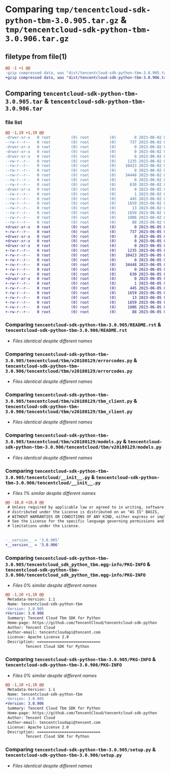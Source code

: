 # Comparing `tmp/tencentcloud-sdk-python-tbm-3.0.905.tar.gz` & `tmp/tencentcloud-sdk-python-tbm-3.0.906.tar.gz`

## filetype from file(1)

```diff
@@ -1 +1 @@
-gzip compressed data, was "dist/tencentcloud-sdk-python-tbm-3.0.905.tar", last modified: Fri Jun  2 00:39:19 2023, max compression
+gzip compressed data, was "dist/tencentcloud-sdk-python-tbm-3.0.906.tar", last modified: Mon Jun  5 00:42:33 2023, max compression
```

## Comparing `tencentcloud-sdk-python-tbm-3.0.905.tar` & `tencentcloud-sdk-python-tbm-3.0.906.tar`

### file list

```diff
@@ -1,19 +1,19 @@
-drwxr-xr-x   0 root         (0) root         (0)        0 2023-06-02 00:39:19.000000 tencentcloud-sdk-python-tbm-3.0.905/
--rw-r--r--   0 root         (0) root         (0)      737 2023-06-02 00:39:19.000000 tencentcloud-sdk-python-tbm-3.0.905/README.rst
-drwxr-xr-x   0 root         (0) root         (0)        0 2023-06-02 00:39:19.000000 tencentcloud-sdk-python-tbm-3.0.905/tencentcloud/
-drwxr-xr-x   0 root         (0) root         (0)        0 2023-06-02 00:39:19.000000 tencentcloud-sdk-python-tbm-3.0.905/tencentcloud/tbm/
-drwxr-xr-x   0 root         (0) root         (0)        0 2023-06-02 00:39:19.000000 tencentcloud-sdk-python-tbm-3.0.905/tencentcloud/tbm/v20180129/
--rw-r--r--   0 root         (0) root         (0)     1235 2023-06-02 00:39:19.000000 tencentcloud-sdk-python-tbm-3.0.905/tencentcloud/tbm/v20180129/errorcodes.py
--rw-r--r--   0 root         (0) root         (0)    10423 2023-06-02 00:39:19.000000 tencentcloud-sdk-python-tbm-3.0.905/tencentcloud/tbm/v20180129/tbm_client.py
--rw-r--r--   0 root         (0) root         (0)        0 2023-06-02 00:39:19.000000 tencentcloud-sdk-python-tbm-3.0.905/tencentcloud/tbm/v20180129/__init__.py
--rw-r--r--   0 root         (0) root         (0)    34448 2023-06-02 00:39:19.000000 tencentcloud-sdk-python-tbm-3.0.905/tencentcloud/tbm/v20180129/models.py
--rw-r--r--   0 root         (0) root         (0)        0 2023-06-02 00:39:19.000000 tencentcloud-sdk-python-tbm-3.0.905/tencentcloud/tbm/__init__.py
--rw-r--r--   0 root         (0) root         (0)      630 2023-06-02 00:39:19.000000 tencentcloud-sdk-python-tbm-3.0.905/tencentcloud/__init__.py
-drwxr-xr-x   0 root         (0) root         (0)        0 2023-06-02 00:39:19.000000 tencentcloud-sdk-python-tbm-3.0.905/tencentcloud_sdk_python_tbm.egg-info/
--rw-r--r--   0 root         (0) root         (0)        1 2023-06-02 00:39:19.000000 tencentcloud-sdk-python-tbm-3.0.905/tencentcloud_sdk_python_tbm.egg-info/dependency_links.txt
--rw-r--r--   0 root         (0) root         (0)      445 2023-06-02 00:39:19.000000 tencentcloud-sdk-python-tbm-3.0.905/tencentcloud_sdk_python_tbm.egg-info/SOURCES.txt
--rw-r--r--   0 root         (0) root         (0)     1659 2023-06-02 00:39:19.000000 tencentcloud-sdk-python-tbm-3.0.905/tencentcloud_sdk_python_tbm.egg-info/PKG-INFO
--rw-r--r--   0 root         (0) root         (0)       13 2023-06-02 00:39:19.000000 tencentcloud-sdk-python-tbm-3.0.905/tencentcloud_sdk_python_tbm.egg-info/top_level.txt
--rw-r--r--   0 root         (0) root         (0)     1659 2023-06-02 00:39:19.000000 tencentcloud-sdk-python-tbm-3.0.905/PKG-INFO
--rw-r--r--   0 root         (0) root         (0)     1006 2023-06-02 00:39:19.000000 tencentcloud-sdk-python-tbm-3.0.905/setup.py
--rw-r--r--   0 root         (0) root         (0)       88 2023-06-02 00:39:19.000000 tencentcloud-sdk-python-tbm-3.0.905/setup.cfg
+drwxr-xr-x   0 root         (0) root         (0)        0 2023-06-05 00:42:33.000000 tencentcloud-sdk-python-tbm-3.0.906/
+-rw-r--r--   0 root         (0) root         (0)      737 2023-06-05 00:42:33.000000 tencentcloud-sdk-python-tbm-3.0.906/README.rst
+drwxr-xr-x   0 root         (0) root         (0)        0 2023-06-05 00:42:33.000000 tencentcloud-sdk-python-tbm-3.0.906/tencentcloud/
+drwxr-xr-x   0 root         (0) root         (0)        0 2023-06-05 00:42:33.000000 tencentcloud-sdk-python-tbm-3.0.906/tencentcloud/tbm/
+drwxr-xr-x   0 root         (0) root         (0)        0 2023-06-05 00:42:33.000000 tencentcloud-sdk-python-tbm-3.0.906/tencentcloud/tbm/v20180129/
+-rw-r--r--   0 root         (0) root         (0)     1235 2023-06-05 00:42:33.000000 tencentcloud-sdk-python-tbm-3.0.906/tencentcloud/tbm/v20180129/errorcodes.py
+-rw-r--r--   0 root         (0) root         (0)    10423 2023-06-05 00:42:33.000000 tencentcloud-sdk-python-tbm-3.0.906/tencentcloud/tbm/v20180129/tbm_client.py
+-rw-r--r--   0 root         (0) root         (0)        0 2023-06-05 00:42:33.000000 tencentcloud-sdk-python-tbm-3.0.906/tencentcloud/tbm/v20180129/__init__.py
+-rw-r--r--   0 root         (0) root         (0)    34448 2023-06-05 00:42:33.000000 tencentcloud-sdk-python-tbm-3.0.906/tencentcloud/tbm/v20180129/models.py
+-rw-r--r--   0 root         (0) root         (0)        0 2023-06-05 00:42:33.000000 tencentcloud-sdk-python-tbm-3.0.906/tencentcloud/tbm/__init__.py
+-rw-r--r--   0 root         (0) root         (0)      630 2023-06-05 00:42:33.000000 tencentcloud-sdk-python-tbm-3.0.906/tencentcloud/__init__.py
+drwxr-xr-x   0 root         (0) root         (0)        0 2023-06-05 00:42:33.000000 tencentcloud-sdk-python-tbm-3.0.906/tencentcloud_sdk_python_tbm.egg-info/
+-rw-r--r--   0 root         (0) root         (0)        1 2023-06-05 00:42:33.000000 tencentcloud-sdk-python-tbm-3.0.906/tencentcloud_sdk_python_tbm.egg-info/dependency_links.txt
+-rw-r--r--   0 root         (0) root         (0)      445 2023-06-05 00:42:33.000000 tencentcloud-sdk-python-tbm-3.0.906/tencentcloud_sdk_python_tbm.egg-info/SOURCES.txt
+-rw-r--r--   0 root         (0) root         (0)     1659 2023-06-05 00:42:33.000000 tencentcloud-sdk-python-tbm-3.0.906/tencentcloud_sdk_python_tbm.egg-info/PKG-INFO
+-rw-r--r--   0 root         (0) root         (0)       13 2023-06-05 00:42:33.000000 tencentcloud-sdk-python-tbm-3.0.906/tencentcloud_sdk_python_tbm.egg-info/top_level.txt
+-rw-r--r--   0 root         (0) root         (0)     1659 2023-06-05 00:42:33.000000 tencentcloud-sdk-python-tbm-3.0.906/PKG-INFO
+-rw-r--r--   0 root         (0) root         (0)     1006 2023-06-05 00:42:33.000000 tencentcloud-sdk-python-tbm-3.0.906/setup.py
+-rw-r--r--   0 root         (0) root         (0)       88 2023-06-05 00:42:33.000000 tencentcloud-sdk-python-tbm-3.0.906/setup.cfg
```

### Comparing `tencentcloud-sdk-python-tbm-3.0.905/README.rst` & `tencentcloud-sdk-python-tbm-3.0.906/README.rst`

 * *Files identical despite different names*

### Comparing `tencentcloud-sdk-python-tbm-3.0.905/tencentcloud/tbm/v20180129/errorcodes.py` & `tencentcloud-sdk-python-tbm-3.0.906/tencentcloud/tbm/v20180129/errorcodes.py`

 * *Files identical despite different names*

### Comparing `tencentcloud-sdk-python-tbm-3.0.905/tencentcloud/tbm/v20180129/tbm_client.py` & `tencentcloud-sdk-python-tbm-3.0.906/tencentcloud/tbm/v20180129/tbm_client.py`

 * *Files identical despite different names*

### Comparing `tencentcloud-sdk-python-tbm-3.0.905/tencentcloud/tbm/v20180129/models.py` & `tencentcloud-sdk-python-tbm-3.0.906/tencentcloud/tbm/v20180129/models.py`

 * *Files identical despite different names*

### Comparing `tencentcloud-sdk-python-tbm-3.0.905/tencentcloud/__init__.py` & `tencentcloud-sdk-python-tbm-3.0.906/tencentcloud/__init__.py`

 * *Files 1% similar despite different names*

```diff
@@ -10,8 +10,8 @@
 # Unless required by applicable law or agreed to in writing, software
 # distributed under the License is distributed on an "AS IS" BASIS,
 # WITHOUT WARRANTIES OR CONDITIONS OF ANY KIND, either express or implied.
 # See the License for the specific language governing permissions and
 # limitations under the License.
 
 
-__version__ = '3.0.905'
+__version__ = '3.0.906'
```

### Comparing `tencentcloud-sdk-python-tbm-3.0.905/tencentcloud_sdk_python_tbm.egg-info/PKG-INFO` & `tencentcloud-sdk-python-tbm-3.0.906/tencentcloud_sdk_python_tbm.egg-info/PKG-INFO`

 * *Files 0% similar despite different names*

```diff
@@ -1,10 +1,10 @@
 Metadata-Version: 1.1
 Name: tencentcloud-sdk-python-tbm
-Version: 3.0.905
+Version: 3.0.906
 Summary: Tencent Cloud Tbm SDK for Python
 Home-page: https://github.com/TencentCloud/tencentcloud-sdk-python
 Author: Tencent Cloud
 Author-email: tencentcloudapi@tencent.com
 License: Apache License 2.0
 Description: ============================
         Tencent Cloud SDK for Python
```

### Comparing `tencentcloud-sdk-python-tbm-3.0.905/PKG-INFO` & `tencentcloud-sdk-python-tbm-3.0.906/PKG-INFO`

 * *Files 0% similar despite different names*

```diff
@@ -1,10 +1,10 @@
 Metadata-Version: 1.1
 Name: tencentcloud-sdk-python-tbm
-Version: 3.0.905
+Version: 3.0.906
 Summary: Tencent Cloud Tbm SDK for Python
 Home-page: https://github.com/TencentCloud/tencentcloud-sdk-python
 Author: Tencent Cloud
 Author-email: tencentcloudapi@tencent.com
 License: Apache License 2.0
 Description: ============================
         Tencent Cloud SDK for Python
```

### Comparing `tencentcloud-sdk-python-tbm-3.0.905/setup.py` & `tencentcloud-sdk-python-tbm-3.0.906/setup.py`

 * *Files identical despite different names*

